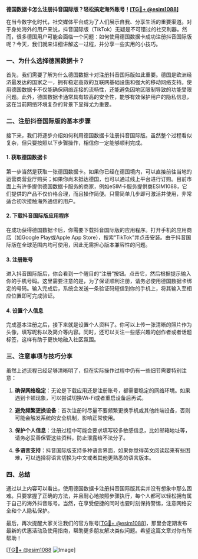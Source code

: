 **德国数据卡怎么注册抖音国际版？轻松搞定海外账号！[[TG💪+ @esim1088](https://t.me/s/esim1088)]**

在当今数字化时代，社交媒体平台成为了人们展示自我、分享生活的重要渠道。对于身处海外的用户来说，抖音国际版（TikTok）无疑是不可错过的社交利器。然而，很多德国用户可能会面临一个问题：如何使用德国数据卡成功注册抖音国际版呢？今天，我们就来详细讲解这一过程，并分享一些实用的小技巧。

### 一、为什么选择德国数据卡？

首先，我们需要了解为什么德国数据卡对注册抖音国际版如此重要。德国是欧洲经济最发达的国家之一，拥有稳定高效的互联网基础设施和强大的移动网络支持。使用德国数据卡不仅能确保网络连接的流畅性，还能避免因地区限制导致的功能受限问题。此外，德国数据卡通常具有较高的安全性，能够有效保护用户的隐私信息，这在当前网络环境复杂的背景下显得尤为重要。

### 二、注册抖音国际版的基本步骤

接下来，我们将逐步介绍如何利用德国数据卡注册抖音国际版。虽然整个过程看似复杂，但只要按照以下步骤操作，相信你一定能够顺利完成。

#### 1. 获取德国数据卡

第一步当然是获取一张德国数据卡。如果你已经在德国境内，可以直接前往当地的运营商营业厅购买；如果你尚未抵达德国，也可以通过线上平台进行订购。目前市面上有许多提供德国数据卡服务的商家，例如eSIM卡服务提供商ESIM1088，它们提供的产品不仅价格合理，而且操作简便。只需简单几步即可激活并使用，非常适合初次接触海外通信的用户。

#### 2. 下载抖音国际版应用程序

在成功获得德国数据卡后，你需要下载抖音国际版的应用程序。打开手机的应用商店（如Google Play或Apple App Store），搜索“TikTok”并点击安装。由于抖音国际版在全球范围内均可使用，因此无需担心版本兼容性的问题。

#### 3. 注册账号

进入抖音国际版后，你会看到一个醒目的“注册”按钮。点击它，然后根据提示输入你的手机号码。这里需要注意的是，为了保证顺利注册，请务必使用德国数据卡绑定的号码。输入完成后，系统会发送一条验证码短信到你的手机上，将其输入至相应位置即可完成验证。

#### 4. 设置个人信息

完成基本注册之后，接下来就是设置个人资料了。你可以上传一张清晰的照片作为头像，填写昵称以及简介等内容。同时，还可以关注一些感兴趣的创作者或者话题标签，这样有助于更快地融入社区氛围。

### 三、注意事项与技巧分享

虽然上述流程已经足够清晰明了，但在实际操作过程中仍有一些细节需要特别注意：

1. **确保网络稳定**：无论是下载应用还是注册账号，都需要稳定的网络环境。如果遇到卡顿现象，可以尝试切换Wi-Fi或者重启设备后再试。
   
2. **避免频繁更换设备**：首次注册时尽量不要频繁更换手机或其他终端设备，否则可能会触发系统的安全机制，影响正常使用。

3. **保护个人信息**：注册过程中可能会要求填写较多敏感信息，比如邮箱地址等，请务必妥善保管这些资料，防止泄露给不法分子。

4. **多语言支持**：抖音国际版支持多种语言界面，如果你觉得英文阅读起来有些困难，可以选择将语言切换为中文或者其他更熟悉的语言版本。

### 四、总结

通过以上内容可以看出，使用德国数据卡注册抖音国际版其实并没有想象中那么困难。只要掌握了正确的方法，并且耐心地按照步骤执行，每个人都可以轻松拥有属于自己的海外抖音账号。当然，在享受便捷的同时也要时刻保持警惕，注意网络安全和个人隐私保护。

最后，再次提醒大家关注我们的官方账号[[TG💪+ @esim1088](https://t.me/s/esim1088)]，那里会定期发布最新的优惠活动及使用指南，帮助更多朋友解决类似问题。希望这篇文章对你有所帮助！

[[TG💪+ @esim1088](https://t.me/s/esim1088) ![Image](https://i.postimg.cc/4NQfJmqS/Snipaste-2025-05-13-00-14-12.png)]
